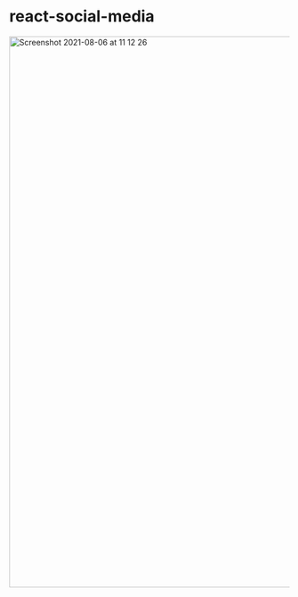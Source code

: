 # react-social-media

<img width="988" alt="Screenshot 2021-08-06 at 11 12 26" src="https://user-images.githubusercontent.com/40540787/128454947-754c8b72-7c5b-45d1-acb0-a0527bd6cb7e.png">
